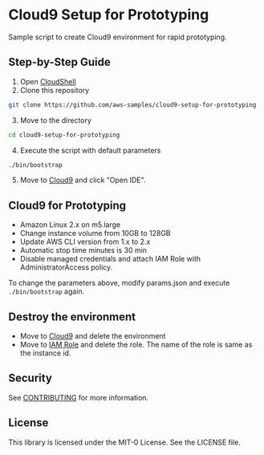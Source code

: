 # Cloud9 Setup for Prototyping

Sample script to create Cloud9 environment for rapid prototyping.

## Step-by-Step Guide

1. Open [CloudShell](https://console.aws.amazon.com/cloudshell/home)
2. Clone this repository
```bash
git clone https://github.com/aws-samples/cloud9-setup-for-prototyping
```
3. Move to the directory
```bash
cd cloud9-setup-for-prototyping
```
4. Execute the script with default parameters
```bash
./bin/bootstrap
```
5. Move to [Cloud9](https://console.aws.amazon.com/cloud9/home) and click "Open IDE".

## Cloud9 for Prototyping

- Amazon Linux 2.x on m5.large
- Change instance volume from 10GB to 128GB
- Update AWS CLI version from 1.x to 2.x
- Automatic stop time minutes is 30 min
- Disable managed credentials and attach IAM Role with AdministratorAccess policy.

To change the parameters above, modify params.json and execute `./bin/bootstrap` again.

## Destroy the environment

- Move to [Cloud9](https://console.aws.amazon.com/cloud9/home) and delete the environment
- Move to [IAM Role](https://console.aws.amazon.com/iamv2/home#/roles) and delete the role. The name of the role is same as the instance id.

## Security

See [CONTRIBUTING](CONTRIBUTING.md#security-issue-notifications) for more information.

## License

This library is licensed under the MIT-0 License. See the LICENSE file.

